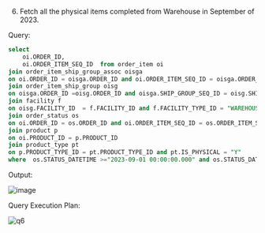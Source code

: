 6. Fetch all the physical items completed from Warehouse in September of 2023.

Query:

```sql
select 
	oi.ORDER_ID, 
	oi.ORDER_ITEM_SEQ_ID  from order_item oi 
join order_item_ship_group_assoc oisga 
on oi.ORDER_ID = oisga.ORDER_ID and oi.ORDER_ITEM_SEQ_ID = oisga.ORDER_ITEM_SEQ_ID 
join order_item_ship_group oisg 
on oisga.ORDER_ID =oisg.ORDER_ID and oisga.SHIP_GROUP_SEQ_ID = oisg.SHIP_GROUP_SEQ_ID 
join facility f 
on oisg.FACILITY_ID  = f.FACILITY_ID and f.FACILITY_TYPE_ID = "WAREHOUSE"
join order_status os 
on oi.ORDER_ID = os.ORDER_ID and oi.ORDER_ITEM_SEQ_ID = os.ORDER_ITEM_SEQ_ID and os.STATUS_ID="ITEM_COMPLETED"
join product p 
on oi.PRODUCT_ID = p.PRODUCT_ID
join product_type pt 
on p.PRODUCT_TYPE_ID = pt.PRODUCT_TYPE_ID and pt.IS_PHYSICAL = "Y"
where  os.STATUS_DATETIME >="2023-09-01 00:00:00.000" and os.STATUS_DATETIME <= "2023-09-30 23:59:59.999";
```

Output:

![image](https://github.com/Sandesh3003/TrainingAssignment/assets/77960808/c4ddec30-976f-4b2a-b0e8-0e47960f2fbd)

Query Execution Plan:

![q6](https://github.com/Sandesh3003/TrainingAssignment/assets/77960808/e6ddc546-5284-4c4a-af48-6f9a06ac86f0)

